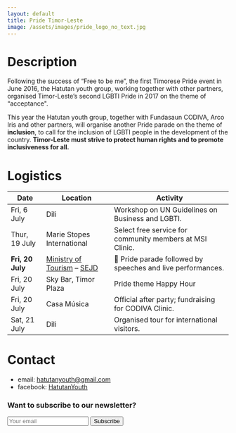 ```yaml
---
layout: default
title: Pride Timor-Leste
image: /assets/images/pride_logo_no_text.jpg
---
```


# Description

Following the success of “Free to be me”, the first Timorese Pride event in June 2016, the Hatutan youth group, working together with other partners, organised Timor-Leste’s second LGBTI Pride in 2017 on the theme of “acceptance".

This year the Hatutan youth group, together with Fundasaun CODIVA, Arco Iris and other partners, will organise another Pride parade on the theme of **inclusion**, to call for the inclusion of LGBTI people in the development of the country. **Timor-Leste must strive to protect human rights and to promote inclusiveness for all.**

# Logistics

| Date                     | Location                         | Activity                                                     |
| ------------------------ | -------------------------------- | ------------------------------------------------------------ |
| Fri, 6 July          | Dili                             | Workshop on UN  Guidelines on Business and LGBTI.            |
| Thur, 19 July        | Marie Stopes  International      | Select free service for community members at MSI Clinic.     |
| **Fri, 20 July**         | [Ministry of Tourism](https://goo.gl/maps/fdCzLTZrEZN2) – [SEJD](https://goo.gl/maps/z9WXGLcm7Rq) | 🌈 Pride parade followed by speeches and live  performances. |
| Fri, 20 July         | Sky Bar,  Timor Plaza | Pride theme Happy Hour                                       |
| Fri, 20 July         | Casa Música                      | Official after party; fundraising for CODIVA Clinic.         |
| Sat, 21 July         | Dili                             | Organised tour for international visitors.                   |

# Contact

- email: [hatutanyouth@gmail.com](mailto:hatutanyouth@gmail.com)
- facebook: <a href="https://www.facebook.com/HatutanYouth/" target="_blank" rel="noopener">HatutanYouth</a>

### Want to subscribe to our newsletter?
<form method="POST" class="newsletter-subscribe" action="https://formspree.io/hatutanyouth@gmail.com">
  <input class="w-60" type="email" name="email" placeholder="Your email">
  <button class="dim" type="submit">Subscribe</button>
</form>
